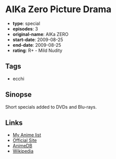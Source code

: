 # AIKa Zero Picture Drama

-   **type**: special
-   **episodes**: 3
-   **original-name**: AIKa ZERO
-   **start-date**: 2009-08-25
-   **end-date**: 2009-08-25
-   **rating**: R+ - Mild Nudity

## Tags

-   ecchi

## Sinopse

Short specials added to DVDs and Blu-rays.

## Links

-   [My Anime list](https://myanimelist.net/anime/7453/AIKa_Zero_Picture_Drama)
-   [Official Site](http://www.aika-zero.com/)
-   [AnimeDB](http://anidb.info/perl-bin/animedb.pl?show=anime&aid=6526)
-   [Wikipedia](http://en.wikipedia.org/wiki/AIKa_R-16:_Virgin_Mission)
